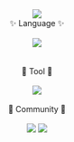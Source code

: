 <div align="center">
<img src="https://capsule-render.vercel.app/api?type=waving&color=00B2FF&height=200&section=header&text=EclipseMC&fontSize=90" /> <br>
✨ Language ✨<br><br>
<img src="https://img.shields.io/badge/Java-D48348?style=flat&logo=CoffeeScript&logoColor=white"/></a>
<br><br><br>
🤖 Tool 🤖<br><br>
<img src="https://img.shields.io/badge/IntelliJ-B729D4?style=flat&logo=IntelliJ IDEA&logoColor=white"/></a>
<br><br>
🐋 Community 🐋<br><br>
<a href="https://discord.gg/vma7N24V"><img src="https://img.shields.io/badge/Discord-6877F6?style=flat&logo=discord&logoColor=white"/></a>
<a href="https://cafe.naver.com/nicoservernote2"><img src="https://img.shields.io/badge/Cafe-1DB12E?style=flat-square&logo=CoffeeScript&logoColor=white"/></a>
<!--<br><img src="https://github-readme-stats.vercel.app/api/top-langs/?username=_EclipseMC_&layout=compact"><br><br>
<br><img src="https://github-readme-stats.vercel.app/api?username=_EclipseMC_&show_icons=true">--!>
</div>
